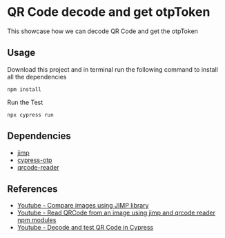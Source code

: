 # QR Code decode and get otpToken

This showcase how we can decode QR Code and get the otpToken

## Usage
Download this project and in terminal run the following command to install all the dependencies
```
npm install
```
Run the Test
```
npx cypress run
```

## Dependencies
- [jimp](https://www.npmjs.com/package/jimp)
- [cypress-otp](https://www.npmjs.com/package/cypress-otp)
- [qrcode-reader](https://www.npmjs.com/package/qrcode-reader)

## References
- [Youtube - Compare images using JIMP library](https://youtu.be/-XU04xzQDPU)
- [Youtube - Read QRCode from an image using jimp and qrcode reader npm modules](https://youtu.be/d0Kuea3uzr0)
- [Youtube - Decode and test QR Code in Cypress](https://youtu.be/Cxd0j88ipFQ) 
